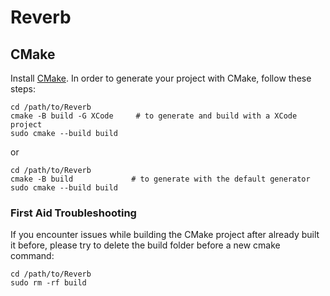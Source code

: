 # Reverb


## CMake

Install [CMake](https://cmake.org/).
In order to generate your project with CMake, follow these steps:

```
cd /path/to/Reverb
cmake -B build -G XCode     # to generate and build with a XCode project
sudo cmake --build build
```
or
```
cd /path/to/Reverb
cmake -B build             # to generate with the default generator
sudo cmake --build build
```

### First Aid Troubleshooting

If you encounter issues while building the CMake project after already built it before, please try to delete the build folder before a new cmake command:
```
cd /path/to/Reverb
sudo rm -rf build 
```